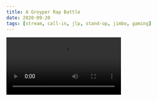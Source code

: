 ```yaml
---
title: A Groyper Rap Battle
date: 2020-09-20
tags: [stream, call-in, jlp, stand-up, jimbo, gaming]
---
```

<video class="js-player" playsinline controls data-poster="https://archive.org/download/shalit_archive/shalit_archive.thumbs/A%20Groyper%20Rap%20Battle%20-%20w_%20Special%20Guest%20LIVE%20in%20the%20%23ShalitStudio%20%28this%20weekend%29%20%26%20lets%20set%20my%20fkn%20fantasy%20teams-se7acxOGR_000930.jpg">
  <source src="https://archive.org/download/shalit_archive/A%20Groyper%20Rap%20Battle%20-%20w_%20Special%20Guest%20LIVE%20in%20the%20%23ShalitStudio%20%28this%20weekend%29%20%26%20lets%20set%20my%20fkn%20fantasy%20teams-se7acxOGR.ia.mp4" type="video/mp4"/>
</video>
